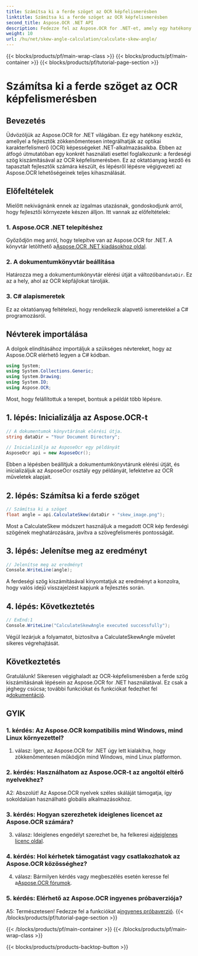 ```yaml
---
title: Számítsa ki a ferde szöget az OCR képfelismerésben
linktitle: Számítsa ki a ferde szöget az OCR képfelismerésben
second_title: Aspose.OCR .NET API
description: Fedezze fel az Aspose.OCR for .NET-et, amely egy hatékony OCR-megoldás a pontos szövegfelismeréshez C#-alkalmazásaiban.
weight: 10
url: /hu/net/skew-angle-calculation/calculate-skew-angle/
---
```


{{< blocks/products/pf/main-wrap-class >}}
{{< blocks/products/pf/main-container >}}
{{< blocks/products/pf/tutorial-page-section >}}

# Számítsa ki a ferde szöget az OCR képfelismerésben

## Bevezetés

Üdvözöljük az Aspose.OCR for .NET világában. Ez egy hatékony eszköz, amellyel a fejlesztők zökkenőmentesen integrálhatják az optikai karakterfelismerő (OCR) képességeket .NET-alkalmazásaikba. Ebben az átfogó útmutatóban egy konkrét használati esettel foglalkozunk: a ferdeségi szög kiszámításával az OCR képfelismerésben. Ez az oktatóanyag kezdő és tapasztalt fejlesztők számára készült, és lépésről lépésre végigvezeti az Aspose.OCR lehetőségeinek teljes kihasználását.

## Előfeltételek

Mielőtt nekivágnánk ennek az izgalmas utazásnak, gondoskodjunk arról, hogy fejlesztői környezete készen álljon. Itt vannak az előfeltételek:

### 1. Aspose.OCR .NET telepítéshez

 Győződjön meg arról, hogy telepítve van az Aspose.OCR for .NET. A könyvtár letölthető a[Aspose.OCR .NET kiadásokhoz oldal](https://releases.aspose.com/ocr/net/).

### 2. A dokumentumkönyvtár beállítása

Határozza meg a dokumentumkönyvtár elérési útját a változóban`dataDir`. Ez az a hely, ahol az OCR képfájlokat tárolják.

### 3. C# alapismeretek

Ez az oktatóanyag feltételezi, hogy rendelkezik alapvető ismeretekkel a C# programozásról.

## Névterek importálása

A dolgok elindításához importáljuk a szükséges névtereket, hogy az Aspose.OCR elérhető legyen a C# kódban.

```csharp
using System;
using System.Collections.Generic;
using System.Drawing;
using System.IO;
using Aspose.OCR;
```

Most, hogy felállítottuk a terepet, bontsuk a példát több lépésre.

## 1. lépés: Inicializálja az Aspose.OCR-t

```csharp
// A dokumentumok könyvtárának elérési útja.
string dataDir = "Your Document Directory";

// Inicializálja az AsposeOcr egy példányát
AsposeOcr api = new AsposeOcr();
```

Ebben a lépésben beállítjuk a dokumentumkönyvtárunk elérési útját, és inicializáljuk az AsposeOcr osztály egy példányát, lefektetve az OCR műveletek alapjait.

## 2. lépés: Számítsa ki a ferde szöget

```csharp
// Számítsa ki a szöget
float angle = api.CalculateSkew(dataDir + "skew_image.png");
```

Most a CalculateSkew módszert használjuk a megadott OCR kép ferdeségi szögének meghatározására, javítva a szövegfelismerés pontosságát.

## 3. lépés: Jelenítse meg az eredményt

```csharp
// Jelenítse meg az eredményt
Console.WriteLine(angle);
```

A ferdeségi szög kiszámításával kinyomtatjuk az eredményt a konzolra, hogy valós idejű visszajelzést kapjunk a fejlesztés során.

## 4. lépés: Következtetés

```csharp
// ExEnd:1
Console.WriteLine("CalculateSkewAngle executed successfully");
```

Végül lezárjuk a folyamatot, biztosítva a CalculateSkewAngle művelet sikeres végrehajtását.

## Következtetés

 Gratulálunk! Sikeresen végighaladt az OCR-képfelismerésben a ferde szög kiszámításának lépésein az Aspose.OCR for .NET használatával. Ez csak a jéghegy csúcsa; további funkciókat és funkciókat fedezhet fel a[dokumentáció](https://reference.aspose.com/ocr/net/).

## GYIK

### 1. kérdés: Az Aspose.OCR kompatibilis mind Windows, mind Linux környezettel?

1. válasz: Igen, az Aspose.OCR for .NET úgy lett kialakítva, hogy zökkenőmentesen működjön mind Windows, mind Linux platformon.

### 2. kérdés: Használhatom az Aspose.OCR-t az angoltól eltérő nyelvekhez?

A2: Abszolút! Az Aspose.OCR nyelvek széles skáláját támogatja, így sokoldalúan használható globális alkalmazásokhoz.

### 3. kérdés: Hogyan szerezhetek ideiglenes licencet az Aspose.OCR számára?

 3. válasz: Ideiglenes engedélyt szerezhet be, ha felkeresi a[ideiglenes licenc oldal](https://purchase.aspose.com/temporary-license/).

### 4. kérdés: Hol kérhetek támogatást vagy csatlakozhatok az Aspose.OCR közösséghez?

 4. válasz: Bármilyen kérdés vagy megbeszélés esetén keresse fel a[Aspose.OCR fórumok](https://forum.aspose.com/c/ocr/16).

### 5. kérdés: Elérhető az Aspose.OCR ingyenes próbaverziója?

A5: Természetesen! Fedezze fel a funkciókat a[ingyenes próbaverzió](https://releases.aspose.com/).
{{< /blocks/products/pf/tutorial-page-section >}}

{{< /blocks/products/pf/main-container >}}
{{< /blocks/products/pf/main-wrap-class >}}

{{< blocks/products/products-backtop-button >}}
